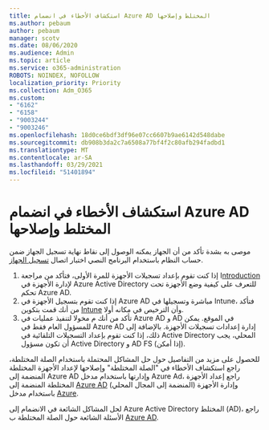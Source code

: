 ```yaml
---
title: استكشاف الأخطاء في انضمام Azure AD المختلط وإصلاحها
ms.author: pebaum
author: pebaum
manager: scotv
ms.date: 08/06/2020
ms.audience: Admin
ms.topic: article
ms.service: o365-administration
ROBOTS: NOINDEX, NOFOLLOW
localization_priority: Priority
ms.collection: Adm_O365
ms.custom:
- "6162"
- "6158"
- "9003244"
- "9003246"
ms.openlocfilehash: 18d0ce6bdf3df96e07cc6607b9ae6142d548dabe
ms.sourcegitcommit: db908b3da2c7a6508a77bf4f2c80afb294fadbd1
ms.translationtype: MT
ms.contentlocale: ar-SA
ms.lasthandoff: 03/29/2021
ms.locfileid: "51401894"
---
```

# <a name="troubleshoot-hybrid-azure-ad-join"></a>استكشاف الأخطاء في انضمام Azure AD المختلط وإصلاحها

موصى به بشدة تأكد من أن الجهاز يمكنه الوصول إلى نقاط نهاية تسجيل الجهاز ضمن حساب النظام باستخدام البرنامج النصي اختبار اتصال [تسجيل الجهاز](https://docs.microsoft.com/samples/azure-samples/testdeviceregconnectivity/testdeviceregconnectivity/).

1. إذا كنت تقوم بإعداد تسجيلات الأجهزة للمرة الأولى، فتأكد من مراجعة I[ntroduction](https://docs.microsoft.com/samples/azure-samples/testdeviceregconnectivity/testdeviceregconnectivity/) لإدارة الأجهزة في Azure Active Directory للتعرف على كيفية وضع الأجهزة تحت تحكم Azure AD.
1. إذا كنت تقوم بتسجيل الأجهزة في Azure AD مباشرة وتسجيلها في Intune، فتأكد من [](https://docs.microsoft.com/mem/intune/fundamentals/licenses-assign?WT.mc_id=Portal-Microsoft_Azure_Support) أنك قمت بتكوين [Intune](https://docs.microsoft.com/mem/intune/enrollment/device-enrollment?WT.mc_id=Portal-Microsoft_Azure_Support) وأن الترخيص في مكانه أولا.
1. تأكد من أنك م مخولا لتنفيذ عمليات في Azure AD و AD في الموقع. يمكن للمسؤول العام فقط في Azure AD إدارة إعدادات تسجيلات الأجهزة. بالإضافة إلى ذلك، إذا كنت تقوم بإعداد التسجيلات التلقائية في Active Directory المحلي، يجب أن تكون مسؤول Active Directory و AD FS (إذا أمكن).

للحصول على مزيد من التفاصيل حول حل [](https://docs.microsoft.com/azure/active-directory/devices/troubleshoot-hybrid-join-windows-current) المشاكل المحتملة باستخدام الصلة المختلطة، راجع استكشاف الأخطاء في "الصلة المختلطة" وإصلاحها لإعداد الأجهزة المختلطة المنضمة إلى Azure AD وإدارتها باستخدام مدخل Azure Ad، راجع إعداد الأجهزة المختلطة المنضمة إلى [Azure AD](https://docs.microsoft.com/azure/active-directory/devices/hybrid-azuread-join-plan?WT.mc_id=Portal-Microsoft_Azure_Support) (المنضمة إلى المجال المحلي) وإدارة الأجهزة باستخدام مدخل [Azure](https://docs.microsoft.com/azure/active-directory/devices/device-management-azure-portal?WT.mc_id=Portal-Microsoft_Azure_Support).

لحل المشاكل الشائعة في الانضمام إلى Azure Active Directory المختلط (AD)، راجع الأسئلة الشائعة حول الصلة المختلطة ب [Azure AD](https://docs.microsoft.com/azure/active-directory/devices/faq#hybrid-azure-ad-join-faq).
